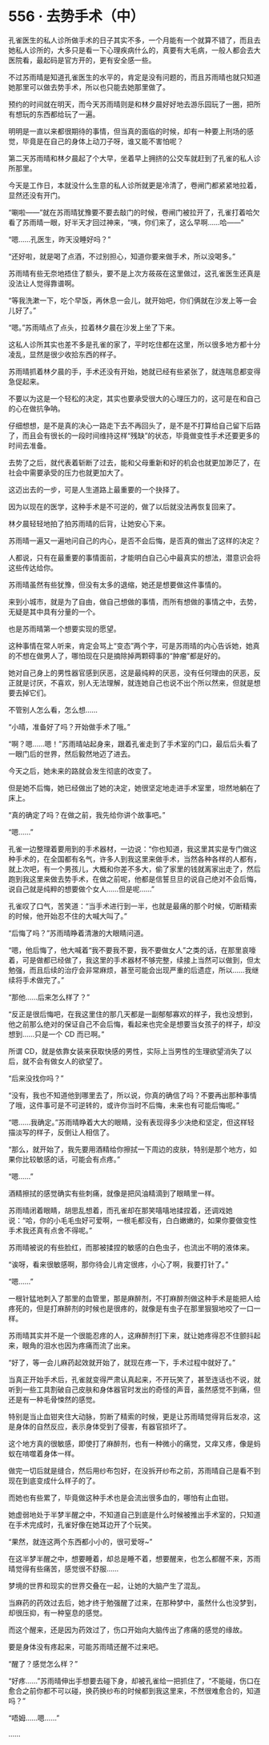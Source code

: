 # 556 · 去势手术（中）

孔雀医生的私人诊所做手术的日子其实不多，一个月能有一个就算不错了，而且去她私人诊所的，大多只是看一下心理疾病什么的，真要有大毛病，一般人都会去大医院看，最起码是官方开的，更有安全感一些。

不过苏雨晴是知道孔雀医生的水平的，肯定是没有问题的，而且苏雨晴也就只知道她那里可以做去势手术，所以也只能去她那里做了。

预约的时间就在明天，而今天苏雨晴则是和林夕晨好好地去游乐园玩了一圈，把所有想玩的东西都给玩了一遍。

明明是一直以来都很期待的事情，但当真的面临的时候，却有一种要上刑场的感觉，毕竟是在自己的身体上动刀子呀，谁又能不害怕呢？

第二天苏雨晴和林夕晨起了个大早，坐着早上拥挤的公交车就赶到了孔雀的私人诊所那里。

今天是工作日，本就没什么生意的私人诊所就更是冷清了，卷闸门都紧紧地拉着，显然还没有开门。

“唰啦——”就在苏雨晴犹豫要不要去敲门的时候，卷闸门被拉开了，孔雀打着哈欠看了苏雨晴一眼，好半天才回过神来，“咦，你们来了，这么早啊……哈——”

“嗯……孔医生，昨天没睡好吗？”

“还好啦，就是喝了点酒，不过别担心，知道你要来做手术，所以没喝多。”

苏雨晴有些无奈地捂住了额头，要不是上次方莜莜在这里做过，这孔雀医生还真是没法让人觉得靠谱啊。

“等我洗漱一下，吃个早饭，再休息一会儿，就开始吧，你们俩就在沙发上等一会儿好了。”

“嗯。”苏雨晴点了点头，拉着林夕晨在沙发上坐了下来。

这私人诊所其实也差不多是孔雀的家了，平时吃住都在这里，所以很多地方都十分凌乱，显然是很少收拾东西的样子。

苏雨晴抓着林夕晨的手，手术还没有开始，她就已经有些紧张了，就连喘息都变得急促起来。

不要以为这是一个轻松的决定，其实也要承受很大的心理压力的，这可是在和自己的心在做抗争呐。

仔细想想，是不是真的决心一路走下去不再回头了，是不是不打算给自己留下后路了，而且会有很长的一段时间维持这样“残缺”的状态，毕竟做变性手术还要更多的时间去准备。

去势了之后，就代表着斩断了过去，能和父母重新和好的机会也就更加渺茫了，在社会中需要承受的压力也就更加大了。

这迈出去的一步，可是人生道路上最重要的一个抉择了。

因为以现在的医学，这种手术是不可逆的，做了以后就没法再恢复回来了。

林夕晨轻轻地拍了拍苏雨晴的后背，让她安心下来。

苏雨晴一遍又一遍地问自己的内心，是否不会后悔，是否真的做出了这样的决定？

人都说，只有在最重要的事情面前，才能明白自己心中最真实的想法，潜意识会将这些传达给你。

苏雨晴虽然有些犹豫，但没有太多的退缩，她还是想要做这件事情的。

来到小城市，就是为了自由，做自己想做的事情，而所有想做的事情之中，去势，无疑是其中具有分量的一个。

也是苏雨晴第一个想要实现的愿望。

这种事情在常人听来，肯定会骂上“变态”两个字，可是苏雨晴的内心告诉她，她真的不想在做男人了，哪怕现在只是摘除掉两颗碍事的“肿瘤”都是好的。

她对自己身上的男性器官感到厌恶，这是最纯粹的厌恶，没有任何理由的厌恶，反正就是讨厌，不喜欢，别人无法理解，就连她自己也说不出个所以然来，但就是想要去掉它们。

不管别人怎么看，怎么想……

“小晴，准备好了吗？开始做手术了哦。”

“啊？嗯……嗯！”苏雨晴站起身来，跟着孔雀走到了手术室的门口，最后后头看了一眼门后的世界，然后毅然地迈了进去。

今天之后，她未来的路就会发生彻底的改变了。

但是她不后悔，她已经做出了她的决定，她很坚定地走进手术室里，坦然地躺在了床上。

“真的确定了吗？在做之前，我先给你讲个故事吧。”

“嗯……”

孔雀一边整理着要用到的手术器材，一边说：“你也知道，我这里其实是专门做这种手术的，在全国都有名气，许多人到我这里来做手术，当然各种各样的人都有，就上次吧，有一个男孩儿，大概和你差不多大，偷了家里的钱就离家出走了，然后跑到我这里来做去势手术，在做之前呢，他都是信誓旦旦的说自己绝对不会后悔，说自己就是纯粹的想要做个女人……但是呢……”

孔雀叹了口气，苦笑道：“当手术进行到一半，也就是最痛的那个时候，切断精索的时候，他开始忍不住的大喊大叫了。”

“后悔了吗？”苏雨晴睁着清澈的大眼睛问道。

“嗯，他后悔了，他大喊着“我不要我不要，我不要做女人”之类的话，在那里哀嚎着，可是做都已经做了，我这里的手术器材不够完整，续接上当然可以做到，但太勉强，而且后续的治疗会非常麻烦，甚至可能会出现严重的后遗症，所以……我继续将手术做完了。”

“那他……后来怎么样了？”

“反正是很后悔吧，在我这里住的那几天都是一副郁郁寡欢的样子，我也没想到，他之前那么绝对的保证自己不会后悔，看起来也完全是想要当女孩子的样子，却没想到……只是一个 CD 而已啊。”

所谓 CD，就是依靠女装来获取快感的男性，实际上当男性的生理欲望消失了以后，就不会有做女人的欲望了。

“后来没找你吗？”

“没有，我也不知道他到哪里去了，所以说，你真的确信了吗？不要再出那种事情了哦，这件事可是不可逆转的，或许你当时不后悔，未来也有可能后悔呢。”

“嗯……我确定。”苏雨晴睁着大大的眼睛，没有表现得多少决绝和坚定，但这样轻描淡写的样子，反倒让人相信了。

“那么，就开始了，我先要用酒精给你擦拭一下周边的皮肤，特别是那个地方，如果你比较敏感的话，可能会有点疼。”

“嗯……”

酒精擦拭的感觉确实有些刺痛，就像是把风油精滴到了眼睛里一样。

苏雨晴闭着眼睛，胡思乱想着，而孔雀却在那笑嘻嘻地揉捏着，还调戏她说：“哈，你的小毛毛虫好可爱啊，一根毛都没有，白白嫩嫩的，如果你要做变性手术我还真有点舍不得呢。”

苏雨晴被说的有些脸红，而那被揉捏的敏感的白色虫子，也流出不明的液体来。

“诶呀，看来很敏感啊，那你待会儿肯定很疼，小心了啊，我要打针了。”

“嗯……”

一根针猛地刺入了那里的血管里，那是麻醉剂，不打麻醉剂做这种手术是能把人给疼死的，但是打麻醉剂的时候也是很疼的，就像是有虫子在那里狠狠地咬了一口一样。

苏雨晴其实并不是一个很能忍疼的人，这麻醉剂打下来，就让她疼得忍不住颤抖起来，眼角的泪水也因为疼痛而流了出来。

“好了，等一会儿麻药起效就开始了，就现在疼一下，手术过程中就好了。”

当真正开始手术后，孔雀就变得严肃认真起来，不开玩笑了，甚至连话也不说，就听到一些工具割破自己皮肤和身体器官时发出的奇怪的声音，虽然感觉不到痛，但还是有一种毛骨悚然的感觉。

特别是当止血钳夹住大动脉，剪断了精索的时候，更是让苏雨晴觉得背后发凉，这是身体的自然反应，表示身体受到了侵害，有器官损坏了。

这个地方真的很敏感，即使打了麻醉剂，也有一种微小的痛觉，又痒又疼，像是蚂蚁在啃噬着身体一样。

做完一切后就是缝合，然后用纱布包好，在没拆开纱布之前，苏雨晴自己是看不到现在到底变成什么样子的了。

而她也有些累了，毕竟做这种手术也是会流出很多血的，哪怕有止血钳。

她虚弱地处于半梦半醒之中，不知道自己到底是什么时候被推出手术室的，只知道在手术完成时，孔雀好像在她耳边开了个玩笑。

“果然，就连这两个东西都小小的，很可爱呀~”

在这半梦半醒之中，想要睡着，却总是睡不着，想要醒来，也怎么都醒不来，苏雨晴觉得有些痛苦，感觉很不舒服……

梦境的世界和现实的世界交叠在一起，让她的大脑产生了混乱。

当麻药的药效过去后，她才终于勉强醒了过来，在那种梦中，虽然什么也没梦到，却很压抑，有一种窒息的感觉。

而这个醒来，还是因为药效过了，伤口开始向大脑传出了疼痛的感觉的缘故。

要是身体没有疼起来，可能苏雨晴还醒不过来吧。

“醒了？感觉怎么样？”

“好疼……”苏雨晴伸出手想要去碰下身，却被孔雀给一把抓住了，“不能碰，伤口在愈合之前你都不可以碰，换药换纱布的时候都到我这里来，不然很难愈合的，知道吗？”

“唔姆……嗯……”

……

